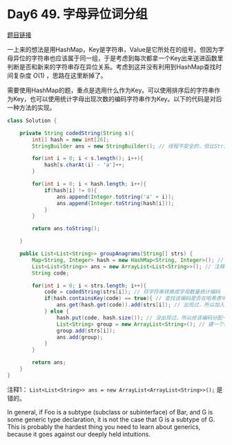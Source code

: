 # Day6 49. 字母异位词分组

[题目链接](https://leetcode.cn/problems/group-anagrams/)

一上来的想法是用HashMap，Key是字符串，Value是它所处在的组号。但因为字母异位的字符串也应该属于同一组，于是考虑到每次都拿一个Key出来送进函数里判断是否和新来的字符串存在异位关系。考虑到这并没有利用到HashMap查找时间复杂度 $O(1)$ ，思路在这里断掉了。

需要使用HashMap的题，重点是选用什么作为Key。可以使用排序后的字符串作为Key，也可以使用统计字母出现次数的编码字符串作为Key。以下的代码是对后一种方法的实现。

```java
class Solution {

    private String codedString(String s){
        int[] hash = new int[26];
        StringBuilder ans = new StringBuilder(); // 线程不安全的，但比StringBuffer快

        for(int i = 0; i < s.length(); i++){
            hash[s.charAt(i) - 'a']++;
        }

        for(int i = 0; i < hash.length; i++){
            if(hash[i] != 0){
                ans.append(Integer.toString('a' + i));
                ans.append(Integer.toString(hash[i]));
            }
        }

        return ans.toString();

    }

    public List<List<String>> groupAnagrams(String[] strs) {
        Map<String, Integer> hash = new HashMap<String, Integer>(); // 必须用包装类Integer，不能用int！！！
        List<List<String>> ans = new ArrayList<List<String>>(); // 注释1
        String code;

        for(int i = 0; i < strs.length; i++){
            code = codedString(strs[i]); // 将字符串转换成字母数量统计编码
            if(hash.containsKey(code) == true){ // 查找该编码是否在哈希表中出现过
                ans.get(hash.get(code)).add(strs[i]); // 出现过，所以加入到ans里面对应的组
            } else {
                hash.put(code, hash.size()); // 没出现过，所以给该编码分配一个组号并存入哈希表中
                List<String> group = new ArrayList<String>(); // 建一个新的ArrayList存这一组的字符串
                group.add(strs[i]);
                ans.add(group);
            }
        }

        return ans;
    }
}
```

注释1： ```List<List<String>> ans = new ArrayList<ArrayList<String>>();``` 是错的。

In general, if Foo is a subtype (subclass or subinterface) of Bar, and G is some generic type declaration, it is not the case that G<Foo> is a subtype of G<Bar>. This is probably the hardest thing you need to learn about generics, because it goes against our deeply held intuitions.

